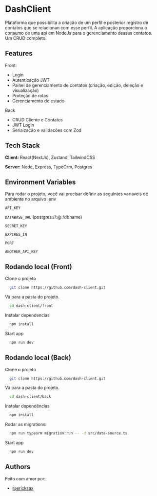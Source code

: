 # DashClient

Plataforma que possibilita a criação de um perfil e posterior registro de contatos que se relacionan com esse perfil. A aplicação proporciona o consumo de uma api em NodeJs para o gerenciamento desses contatos. Um CRUD completo.

## Features

Front:

- Login
- Autenticação JWT
- Painel de gerenciamento de contatos (criação, edição, deleção e visualização)
- Proteção de rotas
- Gerenciamento de estado

Back

- CRUD Cliente e Contatos
- JWT Login
- Seriaização e validacões com Zod

## Tech Stack

**Client:** React(NextJs), Zustand, TailwindCSS

**Server:** Node, Express, TypeOrm, Postgres

## Environment Variables

Para rodar o projeto, você vai precisar definir as seguintes variaveis de ambiente no arquivo .env

`API_KEY`

`DATABASE_URL` (postgres://<user>:<pass>@<host>:<port>/dbname)

`SECRET_KEY`

`EXPIRES_IN`

`PORT`

`ANOTHER_API_KEY`

## Rodando local (Front)

Clone o projeto

```bash
  git clone https://github.com/dash-client.git
```

Vá para a pasta do projeto.

```bash
  cd dash-client/front
```

Instalar dependencias

```bash
  npm install
```

Start app

```bash
  npm run dev
```

## Rodando local (Back)

Clone o projeto

```bash
  git clone https://github.com/dash-client.git
```

Vá para a pasta do projeto.

```bash
  cd dash-client/back
```

Instalar dependências

```bash
  npm install
```

Rodar as migrations:

```bash
  npm run typeorm migration:run -- -d src/data-source.ts
```

Start app

```bash
  npm run dev
```

## Authors

Feito com amor por:

- [@ericksax](https://www.github.com/ericksax)
